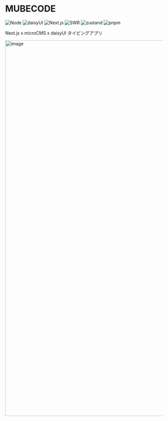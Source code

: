 # MUBECODE
<!-- ロゴとラベルの色はここから https://simpleicons.org -->
![Node](https://img.shields.io/badge/Node-20.11.0-339933?logo=nodedotjs)
![daisyUI](https://img.shields.io/badge/Next.js-14.2.3-000000?logo=nextdotjs)
![Next.js](https://img.shields.io/badge/daisyUI-4.12.2-5A0EF8?logo=daisyui)
![SWR](https://img.shields.io/badge/SWR-2.2.5-000000?logo=swr)
![zustand](https://img.shields.io/badge/zustand-4.5.2-84331F)
![pnpm](https://img.shields.io/badge/pnpm-9.1.1-F69220?logo=pnpm)

Next.js x microCMS x daisyUI タイピングアプリ

<img width="1198" alt="image" src="https://github.com/tf63/MUBECODE/assets/74246282/4e27e128-aead-4861-b9be-ff7594e1c950">
